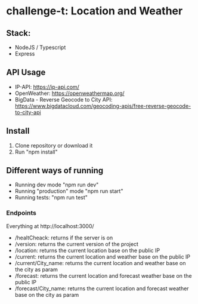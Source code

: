 # challenge-t: Location and Weather

## Stack:
- NodeJS / Typescript
- Express

## API Usage
- IP-API: https://ip-api.com/
- OpenWeather: https://openweathermap.org/
- BigData - Reverse Geocode to City API: https://www.bigdatacloud.com/geocoding-apis/free-reverse-geocode-to-city-api

## Install
1. Clone repository or download it
2. Run "npm install"

## Different ways of running
- Running dev mode "npm run dev"
- Running "production" mode "npm run start"
- Running tests: "npm run test" 

### Endpoints
Everything at http://localhost:3000/
- /healtCheack: returns if the server is on
- /version: returns the current version of the project
- /location: returns the current location base on the public IP
- /current: returns the current location and weather base on the public IP
- /current/City_name: returns the current location and weather base on the city as param
- /forecast: returns the current location and forecast weather base on the public IP
- /forecast/City_name: returns the current location and forecast weather base on the city as param
